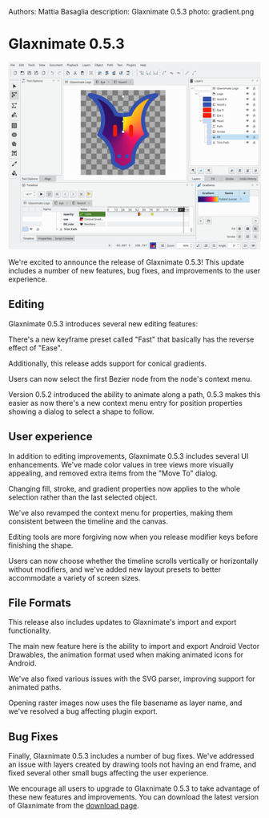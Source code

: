 Authors: Mattia Basaglia
description: Glaxnimate 0.5.3
photo: gradient.png


# Glaxnimate 0.5.3

![Main Window](gradient.png)


We're excited to announce the release of Glaxnimate 0.5.3! This update
includes a number of new features, bug fixes, and improvements to the user experience.

## Editing

Glaxnimate 0.5.3 introduces several new editing features:

There's a new keyframe preset called "Fast" that basically has the reverse
effect of "Ease".

Additionally, this release adds support for conical gradients.

Users can now select the first Bezier node from the node's context menu.

Version 0.5.2 introduced the ability to animate along a path, 0.5.3 makes
this easier as now there's a new context menu entry for position properties
showing a dialog to select a shape to follow.


## User experience

In addition to editing improvements, Glaxnimate 0.5.3 includes several UI enhancements.
We've made color values in tree views more visually appealing, and removed extra items from the "Move To" dialog.

Changing fill, stroke, and gradient properties now applies to the whole
selection rather than the last selected object.

We've also revamped the context menu for properties, making them consistent
between the timeline and the canvas.

Editing tools are more forgiving now when you release modifier keys before finishing the shape.

Users can now choose whether the timeline scrolls vertically or horizontally without modifiers, and we've added new layout presets to better accommodate a variety of screen sizes.


## File Formats

This release also includes updates to Glaxnimate's import and export functionality.

The main new feature here is the ability to import and export Android Vector Drawables,
the animation format used when making animated icons for Android.

We've also fixed various issues with the SVG parser, improving support for animated paths.

Opening raster images now uses the file basename as layer name, and we've resolved a bug affecting plugin export.

## Bug Fixes

Finally, Glaxnimate 0.5.3 includes a number of bug fixes. We've addressed an issue with layers created by drawing tools not having an end frame, and fixed several other small bugs affecting the user experience.

We encourage all users to upgrade to Glaxnimate 0.5.3 to take advantage of these new features and improvements.
You can download the latest version of Glaxnimate from the [download page](https://glaxnimate.mattbas.org/download/).
